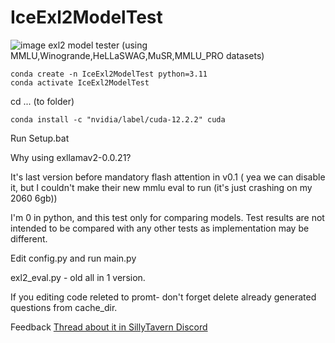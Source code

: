 # IceExl2ModelTest
![image](https://github.com/user-attachments/assets/9f1c71d5-2028-4889-9ae2-90be8f9f5f28)
exl2 model tester (using MMLU,Winogrande,HeLLaSWAG,MuSR,MMLU_PRO datasets)

```
conda create -n IceExl2ModelTest python=3.11
conda activate IceExl2ModelTest
```

cd ... (to folder)

```
conda install -c "nvidia/label/cuda-12.2.2" cuda
```

Run Setup.bat

Why using exllamav2-0.0.21?

It's last version before mandatory flash attention in v0.1 ( yea we can disable it, but I couldn't make their new mmlu eval to run (it's just crashing on my 2060 6gb))

I'm 0 in python, and this test only for comparing models. Test results are not intended to be compared with any other tests as implementation may be different.

Edit config.py and run main.py

exl2_eval.py - old all in 1 version.

If you editing code releted to promt- don't forget delete already generated questions from cache_dir.




Feedback  [Thread about it in SillyTavern Discord](https://discord.com/channels/1100685673633153084/1259572507157991474)
